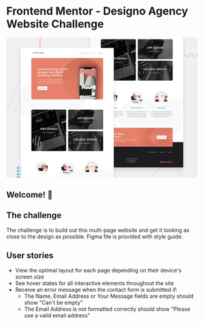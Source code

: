# Frontend Mentor - Designo Agency Website Challenge

![Design preview for the Designo Agency Website Challenge coding challenge](./preview.jpg)

## Welcome! 👋

## The challenge

The challenge is to build out this multi-page website and get it looking as close to the design as possible. Figma file is provided with style guide.


## User stories

- View the optimal layout for each page depending on their device's screen size
- See hover states for all interactive elements throughout the site
- Receive an error message when the contact form is submitted if:
  - The Name, Email Address or Your Message fields are empty should show "Can't be empty"
  - The Email Address is not formatted correctly should show "Please use a valid email address"
